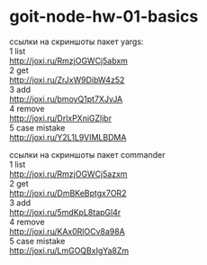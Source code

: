# goit-node-hw-01-basics

ссылки на скриншоты пакет yargs:<br>
1 list <br>
http://joxi.ru/RmzjOGWCj5abxm <br>
2 get <br>
http://joxi.ru/ZrJxW9DibW4z52 <br>
3 add <br>
http://joxi.ru/bmoyQ1pt7XJvJA <br>
4 remove <br>
http://joxi.ru/DrlxPXniGZljbr <br>
5 case mistake <br>
http://joxi.ru/Y2L1L9VIMLBDMA <br>

ссылки на скриншоты пакет commander <br>
1 list <br>
http://joxi.ru/RmzjOGWCj5azxm <br>
2 get <br>
http://joxi.ru/DmBKeBptgx7OR2 <br>
3 add <br>
http://joxi.ru/5mdKpL8tapGl4r <br>
4 remove <br>
http://joxi.ru/KAx0RlOCv8a98A <br>
5 case mistake <br>
http://joxi.ru/LmGOQBxIgYa8Zm <br>
